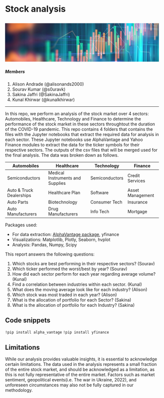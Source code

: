 # Stock analysis
![image](Tech/1577053187174.jpg)
---
##### Members
1. Alison Andrade (@alisonands2000)
2. Sourav Kumar (@s0uravk)
3. Sakina Jaffri (@SakinaJaffri)
4. Kunal Khirwar (@kunalkhirwar)
---
In this repo, we perform an analysis of the stock market over 4 sectors: Automobiles, Healthcare, Technology and Finance to determine the performance of the stock market in these sectors throughtout the duration of the COVID-19 pandemic.
This repo contains 4 folders that contains the files with the Jupyter notebooks that extract the required data for analysis in each sector. These Jupyter notebooks use AlphaVantage and Yahoo Finance modules to extract the data for the ticker symbols for their respective sectors. The outputs of the csv files that will be merged used for the final analysis. The data was broken down as follows. 

| **Automobiles**          | **Healthcare**                   | **Technology** | **Finance**      |
|--------------------------|----------------------------------|----------------|------------------|
| Semiconductors           | Medical Instruments and Supplies | Semiconductors | Credit Services  |
| Auto & Truck Dealerships | Healthcare Plan                  | Software       | Asset Management |
| Auto Parts               | Biotechnology                    | Consumer Tech  | Insurance        |
| Auto Manufacturers       | Drug Manufacturers               | Info Tech      | Mortgage         |

Packages used: 
  - For data extraction: [AlphaVantage package](https://www.alphavantage.co/documentation/), yfinance
  - Visualizations: Matplotlib, Plotly, Seaborn, hvplot
  - Analysis: Pandas, Numpy, Scipy
 
This report answers the following questions:
1. Which stocks are best performing in their respective sectors? (Sourav)
2. Which ticker performed the worst/best by year? (Sourav) 
3. How did each sector perform for each year regarding average volume? (Kunal)
4. Find a correlation between industries within each sector. (Kunal)
5. What does the moving average look like for each industry? (Alison)
6. Which stock was most traded in each year? (Alison)
7. What is the allocation of portfolio for each Sector? (Sakina)
8. What is the allocation of portfolio for each Industry?  (Sakina)

## Code snippets
`!pip install alpha_vantage`
`!pip install yfinance`

## Limitations
While our analysis provides valuable insights, it is essential to acknowledge certain limitations. The data used in the analysis represents a small fraction of the entire stock market, and should be acknowledged as a limitation, as this is not fully representative of the entire market.
Factors such as market sentiment, geopolitical events(i.e. The war in Ukraine, 2022), and unforeseen circumstances may also not be fully captured in our methodology.
